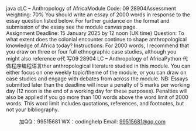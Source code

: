 java cLC – Anthropology of AfricaModule Code: 09 28904Assessment weighting: 70%
You should write   an essay of 2000 words   in response to   the essay question listed below.    For further guidance on the format and submission of the essay see the module canvas page.   
Assignment Deadline: 15 January 2025 by 12 noon (UK time)
Question:
To what extent does the colonial encounter continue to shape anthropological knowledge of Africa today?
Instructions:
For 2000 words, I recommend that you draw on three or four full ethnographic case studies, although you might also reference o代 写09 28904 LC – Anthropology of AfricaPython
代做程序编程语言ther anthropological literature studied in this module. You can either focus on one weekly topic/theme of the module, or you can draw on case studies and engage with debates from across the module.
NB: Essays submitted later than the deadline will incur a penalty of 5 marks per working day (12 noon is the end of a working day for these purposes).    Penalties will also be applied if you go more than 100 words above the word limit of 2000 words. This word limit includes quotations, references, and footnotes, but not your bibliography.
   

         
加QQ：99515681  WX：codinghelp  Email: 99515681@qq.com
